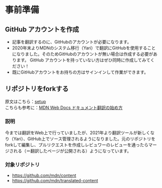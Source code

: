# 事前準備

## GitHub アカウントを作成　
- 記事を翻訳するのに、GitHubのアカウントが必要になります。
- 2020年末よりMDNのシステム移行（Yari）で翻訳にGitHubを使用することになりました。そのためGitHubのアカウントが無い場合は作成する必要があります。
GitHub アカウントを持っていない方はぜひ同時に作成してみてください！
- 既にGitHubアカウントをお持ちの方はサインインして作業ができます。


## リポジトリをforkする

原文はこちら：[setup](https://github.com/mdn/content#setup)  
こちらも参考に：[MDN Web Docs ドキュメント翻訳の始め方](https://github.com/mozilla-japan/translation/wiki/Get-started-with-translation-of-Mozilla-documentations)

### 説明 
今までは翻訳をWeb上で行っていましたが、2021年より翻訳ツールが新しくなり（Yari）、GitHub上でソース管理されるようになりました。元のリポジトリをforkして編集し、プルリクエストを作成しレビュワーのレビューを通ったらマージされる（＝翻訳したページが公開される）ようになっています。

### 対象リポジトリ 
- https://github.com/mdn/content
- https://github.com/mdn/translated-content
